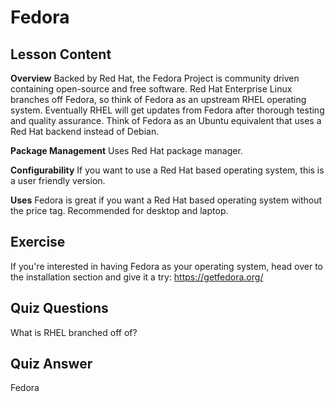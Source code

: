 # Fedora

## Lesson Content

<b>Overview</b>
Backed by Red Hat, the Fedora Project is community driven containing open-source and free software. Red Hat Enterprise Linux branches off Fedora, so think of Fedora as an upstream RHEL operating system. Eventually RHEL will get updates from Fedora after thorough testing and quality assurance. Think of Fedora as an Ubuntu equivalent that uses a Red Hat backend instead of Debian.

<b>Package Management</b>
Uses Red Hat package manager.

<b>Configurability</b>
If you want to use a Red Hat based operating system, this is a user friendly version.

<b>Uses</b>
Fedora is great if you want a Red Hat based operating system without the price tag. Recommended for desktop and laptop.

## Exercise

If you're interested in having Fedora as your operating system, head over to the installation section and give it a try: <a href=’https://getfedora.org/’>https://getfedora.org/</a>

## Quiz Questions

What is RHEL branched off of?

## Quiz Answer

Fedora